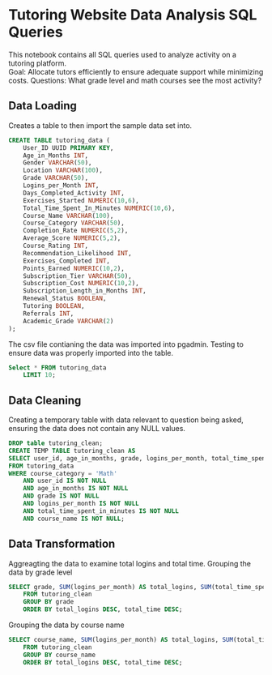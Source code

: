 # Tutoring Website Data Analysis SQL Queries
This notebook contains all SQL queries used to analyze activity on a tutoring platform.    
Goal: Allocate tutors efficiently to ensure adequate support while minimizing costs.
Questions: What grade level and math courses see the most activity?
## Data Loading 
Creates a table to then import the sample data set into.
```sql
CREATE TABLE tutoring_data (
    User_ID UUID PRIMARY KEY,
    Age_in_Months INT,
    Gender VARCHAR(50),
    Location VARCHAR(100),
    Grade VARCHAR(50),
    Logins_per_Month INT,
    Days_Completed_Activity INT,
    Exercises_Started NUMERIC(10,6),
    Total_Time_Spent_In_Minutes NUMERIC(10,6),
    Course_Name VARCHAR(100),
    Course_Category VARCHAR(50),
    Completion_Rate NUMERIC(5,2),
    Average_Score NUMERIC(5,2),
    Course_Rating INT,
    Recommendation_Likelihood INT,
    Exercises_Completed INT,
    Points_Earned NUMERIC(10,2),
    Subscription_Tier VARCHAR(50),
    Subscription_Cost NUMERIC(10,2),
    Subscription_Length_in_Months INT,
    Renewal_Status BOOLEAN,
    Tutoring BOOLEAN,
    Referrals INT,
    Academic_Grade VARCHAR(2)
);
```
The csv file contianing the data was imported into pgadmin.
Testing to ensure data was properly imported into the table.
```sql
Select * FROM tutoring_data
    LIMIT 10;
```

## Data Cleaning
Creating a temporary table with data relevant to question being asked, ensuring the data does not contain any NULL values. 
```sql
DROP table tutoring_clean;
CREATE TEMP TABLE tutoring_clean AS
SELECT user_id, age_in_months, grade, logins_per_month, total_time_spent_in_minutes, course_name 
FROM tutoring_data 
WHERE course_category = 'Math'
	AND user_id IS NOT NULL
	AND age_in_months IS NOT NULL
	AND grade IS NOT NULL
	AND logins_per_month IS NOT NULL
    AND total_time_spent_in_minutes IS NOT NULL 
	AND course_name IS NOT NULL;
```
## Data Transformation
Aggreagting the data to examine total logins and total time.
Grouping the data by grade level
```sql
SELECT grade, SUM(logins_per_month) AS total_logins, SUM(total_time_spent_in_minutes) AS total_time
	FROM tutoring_clean 
	GROUP BY grade
	ORDER BY total_logins DESC, total_time DESC;
```
Grouping the data by course name
```sql 
SELECT course_name, SUM(logins_per_month) AS total_logins, SUM(total_time_spent_in_minutes) AS total_time
	FROM tutoring_clean 
	GROUP BY course_name
	ORDER BY total_logins DESC, total_time DESC;
```

